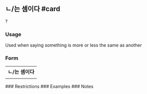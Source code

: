 ## ㄴ/는 셈이다 #card
?
### Usage
Used when saying something is more or less the same as another
### Form
<table>
	<tr>
		<th colspan="5">ㄴ/는 셈이다</th>
	</tr>
	<td>
	</td>
	<td>
	</td>
	<td>
	</td>
</table>
### Restrictions
### Examples
### Notes
